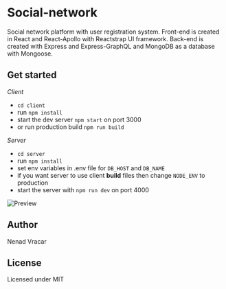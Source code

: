 # Social-network
Social network platform with user registration system. Front-end is created in React and React-Apollo with Reactstrap UI framework. Back-end is created with Express and Express-GraphQL and MongoDB as a database with Mongoose.

## Get started
*Client*
  - `cd client`
  - run `npm install`
  - start the dev server `npm start` on port 3000
  - or run production build `npm run build`

*Server*
  - `cd server`
  - run `npm install`
  - set env variables in .env file for `DB_HOST` and `DB_NAME`
  - if you want server to use client **build** files then change `NODE_ENV` to production
  - start the server with `npm run dev` on port 4000

![Preview](https://raw.githubusercontent.com/nenadV91/Social-network/previews/profile.png?raw=true "Dashboard Preview")

## Author
Nenad Vracar

## License
Licensed under MIT
